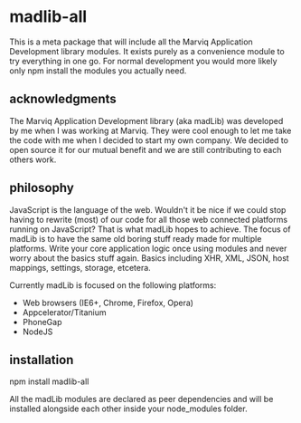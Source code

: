 # madlib-all
This is a meta package that will include all the Marviq Application Development library modules. It exists purely as a convenience module to try everything in one go. For normal development you would more likely only npm install the modules you actually need.


## acknowledgments
The Marviq Application Development library (aka madLib) was developed by me when I was working at Marviq. They were cool enough to let me take the code with me when I decided to start my own company. We decided to open source it for our mutual benefit and we are still contributing to each others work.


## philosophy
JavaScript is the language of the web. Wouldn't it be nice if we could stop having to rewrite (most) of our code for all those web connected platforms running on JavaScript? That is what madLib hopes to achieve. The focus of madLib is to have the same old boring stuff ready made for multiple platforms. Write your core application logic once using modules and never worry about the basics stuff again. Basics including XHR, XML, JSON, host mappings, settings, storage, etcetera.

Currently madLib is focused on the following platforms:
* Web browsers (IE6+, Chrome, Firefox, Opera)
* Appcelerator/Titanium
* PhoneGap
* NodeJS


## installation
npm install madlib-all

All the madLib modules are declared as peer dependencies and will be installed alongside each other inside your node_modules folder.
